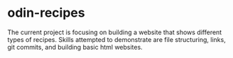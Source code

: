 # odin-recipes

The current project is focusing on building a website
that shows different types of recipes. Skills attempted to
demonstrate are file structuring, links, git commits, and
building basic html websites.